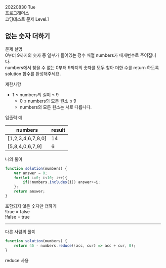 20220830 Tue  
프로그래머스  
코딩테스트 문제 Level.1  

없는 숫자 더하기
---
문제 설명  
0부터 9까지의 숫자 중 일부가 들어있는 정수 배열 numbers가 매개변수로 주어집니다.  
numbers에서 찾을 수 없는 0부터 9까지의 숫자를 모두 찾아 더한 수를 return 하도록 solution 함수를 완성해주세요.  

제한사항  
- 1 ≤ numbers의 길이 ≤ 9  
  - 0 ≤ numbers의 모든 원소 ≤ 9  
  - numbers의 모든 원소는 서로 다릅니다.  

입출력 예

numbers	| result
--|--
[1,2,3,4,6,7,8,0] | 14
[5,8,4,0,6,7,9] |	6

나의 풀이
```jsx
function solution(numbers) {
    var answer = 0;
    for(let i=0; i<10; i++){
        if(!numbers.includes(i)) answer+=i;
    };
    return answer;
}
```
포함되지 않은 숫자만 더하기  
!true = false  
!false = true  

***
다른 사람의 풀이
```jsx
function solution(numbers) {
    return 45 - numbers.reduce((acc, cur) => acc + cur, 0);
}
```
reduce 사용  






